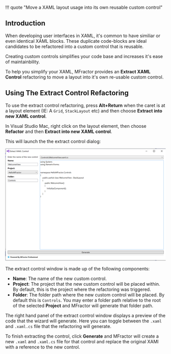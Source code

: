 !!! quote "Move a XAML layout usage into its own reusable custom control"

## Introduction

When developing user interfaces in XAML, it's common to have similiar or even identical XAML blocks. These duplicate code-blocks are ideal candidates to be refactored into a custom control that is reusable.

Creating custom controls simplifies your code base and increases it's ease of maintainbility.

To help you simplify your XAML, MFractor provides an **Extract XAML Control** refactoring to move a layout into it's own re-usable custom control.

## Using The Extract Control Refactoring

To use the extract control refactoring, press **Alt+Return** when the caret is at a layout element (IE: A `Grid`, `StackLayout` etc) and then choose **Extract into new XAML control**.

In Visual Studio Mac, right click on the layout element, then choose **Refactor** and then **Extract into new XAML control**.

This will launch the the extract control dialog:

![The extract control refactoring window](/img/xamarin-forms/extract-control.png)

The extract control window is made up of the following components:

 * **Name**: The name of the new custom control.
 * **Project**: The project that the new custom control will be placed within. By default, this is the project where the refactoring was triggered.
 * **Folder**: The folder path where the new custom control will be placed. By default this is `Controls`. You may enter a folder path relative to the root of the selected **Project** and MFractor will generate that folder path.

The right hand panel of the extract control window displays a preview of the code that the wizard will generate. Here you can toggle between the `.xaml` and `.xaml.cs` file that the refactoring will generate.

To finish extracting the control, click **Generate** and MFractor will create a new `.xaml` and `.xaml.cs` file for that control and replace the original XAMl with a reference to the new control.
